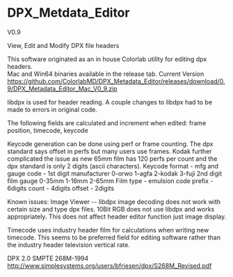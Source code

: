 # DPX_Metdata_Editor

V0.9

View, Edit and Modify DPX file headers

This software originated as an in house Colorlab utility for editing dpx headers.  
Mac and Win64 binaries available in the release tab.
Current Version 
https://github.com/ColorlabMD/DPX_Metadata_Editor/releases/download/0.9/DPX_Metadata_Editor_Mac_V0_9.zip

libdpx is used for header reading. A couple changes to libdpx had to be made to errors in original code.

The following fields are calculated and increment when edited: frame position, timecode, keycode

Keycode generation can be done using perf or frame counting. The dpx standard says offset in perfs but many users use frames.
Kodak further complicated the issue as new 65mm film has 120 perfs per count and the dpx standard is only 2 digits (ascii characters). 
Keycode format - 	mfg and gauge code - 1st digit manufacturer 0-orwo 1-agfa 2-kodak 3-fuji 2nd digit film gauge 0-35mm 1-16mm 2-65mm
			Film type - emulsion code
			prefix - 6digits 
			count - 4digits
			offset - 2digits

Known issues: Image Viewer -- libdpx image decoding does not work with certain size and type dpx files. 
10Bit RGB does not use libdpx and works appropriately. This does not affect header editor function just image display.

Timecode uses industry header film for calculations when writing new timecode. 
This seems to be preferred field for editing software rather than the industry header television vertical rate.

DPX 2.0 SMPTE 268M-1994 http://www.simplesystems.org/users/bfriesen/dpx/S268M_Revised.pdf
